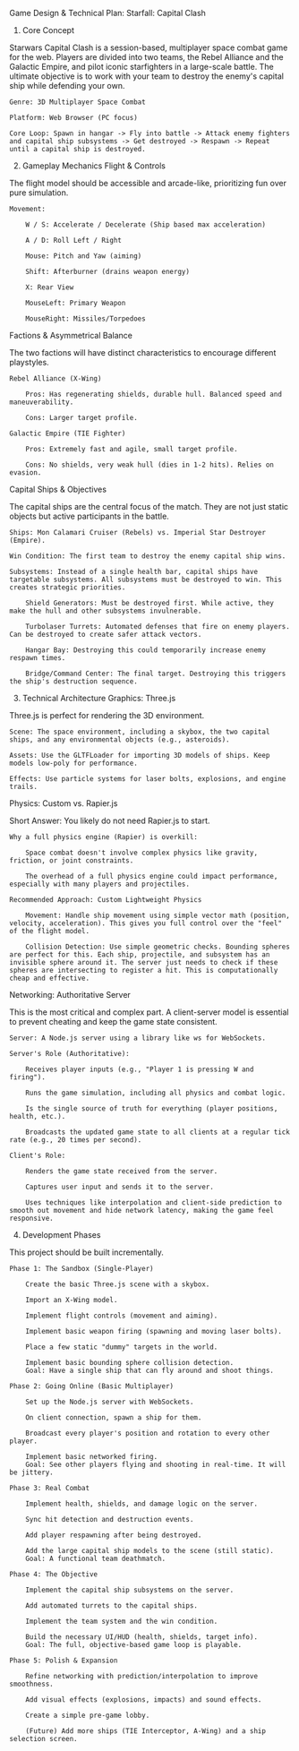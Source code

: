 Game Design & Technical Plan: Starfall: Capital Clash
1. Core Concept

Starwars Capital Clash is a session-based, multiplayer space combat game for the web. Players are divided into two teams, the Rebel Alliance and the Galactic Empire, and pilot iconic starfighters in a large-scale battle. The ultimate objective is to work with your team to destroy the enemy's capital ship while defending your own.

    Genre: 3D Multiplayer Space Combat

    Platform: Web Browser (PC focus)

    Core Loop: Spawn in hangar -> Fly into battle -> Attack enemy fighters and capital ship subsystems -> Get destroyed -> Respawn -> Repeat until a capital ship is destroyed.

2. Gameplay Mechanics
Flight & Controls

The flight model should be accessible and arcade-like, prioritizing fun over pure simulation.

    Movement:

        W / S: Accelerate / Decelerate (Ship based max acceleration)

        A / D: Roll Left / Right

        Mouse: Pitch and Yaw (aiming)

        Shift: Afterburner (drains weapon energy)

        X: Rear View

        MouseLeft: Primary Weapon

        MouseRight: Missiles/Torpedoes


Factions & Asymmetrical Balance

The two factions will have distinct characteristics to encourage different playstyles.

    Rebel Alliance (X-Wing)

        Pros: Has regenerating shields, durable hull. Balanced speed and maneuverability.

        Cons: Larger target profile.

    Galactic Empire (TIE Fighter)

        Pros: Extremely fast and agile, small target profile.

        Cons: No shields, very weak hull (dies in 1-2 hits). Relies on evasion.

Capital Ships & Objectives

The capital ships are the central focus of the match. They are not just static objects but active participants in the battle.

    Ships: Mon Calamari Cruiser (Rebels) vs. Imperial Star Destroyer (Empire).

    Win Condition: The first team to destroy the enemy capital ship wins.

    Subsystems: Instead of a single health bar, capital ships have targetable subsystems. All subsystems must be destroyed to win. This creates strategic priorities.

        Shield Generators: Must be destroyed first. While active, they make the hull and other subsystems invulnerable.

        Turbolaser Turrets: Automated defenses that fire on enemy players. Can be destroyed to create safer attack vectors.

        Hangar Bay: Destroying this could temporarily increase enemy respawn times.

        Bridge/Command Center: The final target. Destroying this triggers the ship's destruction sequence.

3. Technical Architecture
Graphics: Three.js

Three.js is perfect for rendering the 3D environment.

    Scene: The space environment, including a skybox, the two capital ships, and any environmental objects (e.g., asteroids).

    Assets: Use the GLTFLoader for importing 3D models of ships. Keep models low-poly for performance.

    Effects: Use particle systems for laser bolts, explosions, and engine trails.

Physics: Custom vs. Rapier.js

Short Answer: You likely do not need Rapier.js to start.

    Why a full physics engine (Rapier) is overkill:

        Space combat doesn't involve complex physics like gravity, friction, or joint constraints.

        The overhead of a full physics engine could impact performance, especially with many players and projectiles.

    Recommended Approach: Custom Lightweight Physics

        Movement: Handle ship movement using simple vector math (position, velocity, acceleration). This gives you full control over the "feel" of the flight model.

        Collision Detection: Use simple geometric checks. Bounding spheres are perfect for this. Each ship, projectile, and subsystem has an invisible sphere around it. The server just needs to check if these spheres are intersecting to register a hit. This is computationally cheap and effective.

Networking: Authoritative Server

This is the most critical and complex part. A client-server model is essential to prevent cheating and keep the game state consistent.

    Server: A Node.js server using a library like ws for WebSockets.

    Server's Role (Authoritative):

        Receives player inputs (e.g., "Player 1 is pressing W and firing").

        Runs the game simulation, including all physics and combat logic.

        Is the single source of truth for everything (player positions, health, etc.).

        Broadcasts the updated game state to all clients at a regular tick rate (e.g., 20 times per second).

    Client's Role:

        Renders the game state received from the server.

        Captures user input and sends it to the server.

        Uses techniques like interpolation and client-side prediction to smooth out movement and hide network latency, making the game feel responsive.

4. Development Phases

This project should be built incrementally.

    Phase 1: The Sandbox (Single-Player)

        Create the basic Three.js scene with a skybox.

        Import an X-Wing model.

        Implement flight controls (movement and aiming).

        Implement basic weapon firing (spawning and moving laser bolts).

        Place a few static "dummy" targets in the world.

        Implement basic bounding sphere collision detection.
        Goal: Have a single ship that can fly around and shoot things.

    Phase 2: Going Online (Basic Multiplayer)

        Set up the Node.js server with WebSockets.

        On client connection, spawn a ship for them.

        Broadcast every player's position and rotation to every other player.

        Implement basic networked firing.
        Goal: See other players flying and shooting in real-time. It will be jittery.

    Phase 3: Real Combat

        Implement health, shields, and damage logic on the server.

        Sync hit detection and destruction events.

        Add player respawning after being destroyed.

        Add the large capital ship models to the scene (still static).
        Goal: A functional team deathmatch.

    Phase 4: The Objective

        Implement the capital ship subsystems on the server.

        Add automated turrets to the capital ships.

        Implement the team system and the win condition.

        Build the necessary UI/HUD (health, shields, target info).
        Goal: The full, objective-based game loop is playable.

    Phase 5: Polish & Expansion

        Refine networking with prediction/interpolation to improve smoothness.

        Add visual effects (explosions, impacts) and sound effects.

        Create a simple pre-game lobby.

        (Future) Add more ships (TIE Interceptor, A-Wing) and a ship selection screen.